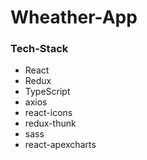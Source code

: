 # Wheather-App

### Tech-Stack

- React
- Redux
- TypeScript
- axios
- react-icons
- redux-thunk
- sass
- react-apexcharts